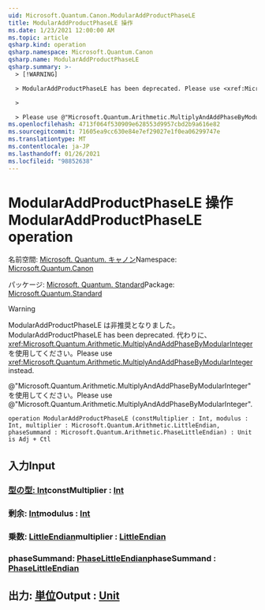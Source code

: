 ```yaml
---
uid: Microsoft.Quantum.Canon.ModularAddProductPhaseLE
title: ModularAddProductPhaseLE 操作
ms.date: 1/23/2021 12:00:00 AM
ms.topic: article
qsharp.kind: operation
qsharp.namespace: Microsoft.Quantum.Canon
qsharp.name: ModularAddProductPhaseLE
qsharp.summary: >-
  > [!WARNING]

  > ModularAddProductPhaseLE has been deprecated. Please use <xref:Microsoft.Quantum.Arithmetic.MultiplyAndAddPhaseByModularInteger> instead.

  >

  > Please use @"Microsoft.Quantum.Arithmetic.MultiplyAndAddPhaseByModularInteger".
ms.openlocfilehash: 4713f064f530909e628553d9957cbd2b9a616e82
ms.sourcegitcommit: 71605ea9cc630e84e7ef29027e1f0ea06299747e
ms.translationtype: MT
ms.contentlocale: ja-JP
ms.lasthandoff: 01/26/2021
ms.locfileid: "98852638"
---
```

# <a name="modularaddproductphasele-operation"></a><span data-ttu-id="52131-102">ModularAddProductPhaseLE 操作</span><span class="sxs-lookup"><span data-stu-id="52131-102">ModularAddProductPhaseLE operation</span></span>

<span data-ttu-id="52131-103">名前空間: [Microsoft. Quantum. キャノン](xref:Microsoft.Quantum.Canon)</span><span class="sxs-lookup"><span data-stu-id="52131-103">Namespace: [Microsoft.Quantum.Canon](xref:Microsoft.Quantum.Canon)</span></span>

<span data-ttu-id="52131-104">パッケージ: [Microsoft. Quantum. Standard](https://nuget.org/packages/Microsoft.Quantum.Standard)</span><span class="sxs-lookup"><span data-stu-id="52131-104">Package: [Microsoft.Quantum.Standard](https://nuget.org/packages/Microsoft.Quantum.Standard)</span></span>


> [!WARNING]
> <span data-ttu-id="52131-105">ModularAddProductPhaseLE は非推奨となりました。</span><span class="sxs-lookup"><span data-stu-id="52131-105">ModularAddProductPhaseLE has been deprecated.</span></span> <span data-ttu-id="52131-106">代わりに、<xref:Microsoft.Quantum.Arithmetic.MultiplyAndAddPhaseByModularInteger> を使用してください。</span><span class="sxs-lookup"><span data-stu-id="52131-106">Please use <xref:Microsoft.Quantum.Arithmetic.MultiplyAndAddPhaseByModularInteger> instead.</span></span>
>
> <span data-ttu-id="52131-107">@"Microsoft.Quantum.Arithmetic.MultiplyAndAddPhaseByModularInteger" を使用してください。</span><span class="sxs-lookup"><span data-stu-id="52131-107">Please use @"Microsoft.Quantum.Arithmetic.MultiplyAndAddPhaseByModularInteger".</span></span>



```qsharp
operation ModularAddProductPhaseLE (constMultiplier : Int, modulus : Int, multiplier : Microsoft.Quantum.Arithmetic.LittleEndian, phaseSummand : Microsoft.Quantum.Arithmetic.PhaseLittleEndian) : Unit is Adj + Ctl
```


## <a name="input"></a><span data-ttu-id="52131-108">入力</span><span class="sxs-lookup"><span data-stu-id="52131-108">Input</span></span>

### <a name="constmultiplier--int"></a><span data-ttu-id="52131-109">[型の型: Int](xref:microsoft.quantum.lang-ref.int)</span><span class="sxs-lookup"><span data-stu-id="52131-109">constMultiplier : [Int](xref:microsoft.quantum.lang-ref.int)</span></span>




### <a name="modulus--int"></a><span data-ttu-id="52131-110">剰余: [Int](xref:microsoft.quantum.lang-ref.int)</span><span class="sxs-lookup"><span data-stu-id="52131-110">modulus : [Int](xref:microsoft.quantum.lang-ref.int)</span></span>




### <a name="multiplier--littleendian"></a><span data-ttu-id="52131-111">乗数: [LittleEndian](xref:Microsoft.Quantum.Arithmetic.LittleEndian)</span><span class="sxs-lookup"><span data-stu-id="52131-111">multiplier : [LittleEndian](xref:Microsoft.Quantum.Arithmetic.LittleEndian)</span></span>




### <a name="phasesummand--phaselittleendian"></a><span data-ttu-id="52131-112">phaseSummand: [PhaseLittleEndian](xref:Microsoft.Quantum.Arithmetic.PhaseLittleEndian)</span><span class="sxs-lookup"><span data-stu-id="52131-112">phaseSummand : [PhaseLittleEndian](xref:Microsoft.Quantum.Arithmetic.PhaseLittleEndian)</span></span>





## <a name="output--unit"></a><span data-ttu-id="52131-113">出力: [単位](xref:microsoft.quantum.lang-ref.unit)</span><span class="sxs-lookup"><span data-stu-id="52131-113">Output : [Unit](xref:microsoft.quantum.lang-ref.unit)</span></span>

